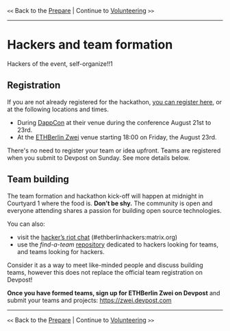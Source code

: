 `<<` Back to the [Prepare](./the-event.md) | Continue to [Volunteering](./volunteers.md) `>>`

---

# Hackers and team formation

Hackers of the event, self-organize!!1

## Registration

If you are not already registered for the hackathon, [you can register here](https://ethberlin.typeform.com/to/Ol7zeq), or at the following locations and times.

-   During [DappCon](https://www.dappcon.io/) at their venue during the conference August 21st to 23rd.
-   At the [ETHBerlin Zwei](https://ethberlinzwei.com/) venue starting 18:00 on Friday, the August 23rd.

There's no need to register your team or idea upfront. Teams are registered when you submit to Devpost on Sunday.  See more details below.

## Team building

The team formation and hackathon kick-off will happen at midnight in Courtyard 1 where the food is. **Don’t be shy.** The community is open and everyone attending shares a passion for building open source technologies.

You can also:

- visit the [hacker’s riot chat](https://riot.im/app/#/room/#ethberlinhackers:matrix.org) (#ethberlinhackers:matrix.org)
- use the _find-a-team_ [repository](https://github.com/ethberlinzwei/Find-A-Team) dedicated to hackers looking for teams, and teams looking for hackers.

Consider it as a way to meet like-minded people and discuss building teams, however this does not replace the official team registration on Devpost!

**Once you have formed teams, sign up for ETHBerlin Zwei on Devpost** and submit your teams and projects: <https://zwei.devpost.com>

---

`<<` Back to the [Prepare](./the-event.md) | Continue to [Volunteering](./volunteers.md) `>>`

